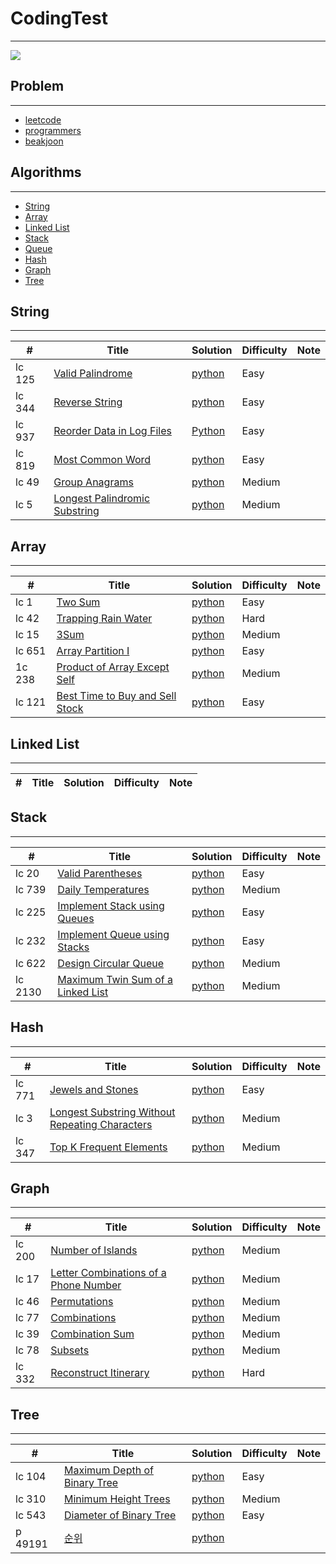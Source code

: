 # CodingTest
--- 
<img src="https://img.shields.io/badge/Python-3766AB?style=flat-square&logo=Python&logoColor=white"/></a>

## Problem
---
- [leetcode](https://github.com/JJungEEun/CodingTest/tree/main/interviews)
- [programmers](https://github.com/JJungEEun/CodingTest/tree/main/programmers)
- [beakjoon](https://github.com/JJungEEun/CodingTest/tree/main/beakjoon)

## Algorithms
---
- [String](#String)
- [Array](#Array)
- [Linked List](#Linked-List)
- [Stack](#Stack)
- [Queue](#Queue)
- [Hash](#Hash)
- [Graph](#Graph)
- [Tree](#Tree)

## String
---
#| Title | Solution | Difficulty | Note|
---|---|---|---|---|
lc 125|[Valid Palindrome](https://leetcode.com/problems/valid-palindrome/)|[python](https://github.com/JJungEEun/CodingTest/blob/main/interviews/chap6_%EB%AC%B8%EC%9E%90%EC%97%B4%20%EC%A1%B0%EC%9E%91/chap6_1_%EC%9C%A0%ED%9A%A8%ED%95%9C%20%ED%8C%B0%EB%A6%B0%EB%93%9C%EB%A1%AC.ipynb)|Easy||
lc 344|[Reverse String](https://leetcode.com/problems/reverse-string/)|[python](https://github.com/JJungEEun/CodingTest/blob/main/interviews/chap6_%EB%AC%B8%EC%9E%90%EC%97%B4%20%EC%A1%B0%EC%9E%91/chap6_2_%EB%AC%B8%EC%9E%90%EC%97%B4%20%EB%92%A4%EC%A7%91%EA%B8%B0.ipynb)|Easy||
lc 937|[Reorder Data in Log Files](https://leetcode.com/problems/reorder-data-in-log-files/)|[Python](https://github.com/JJungEEun/CodingTest/blob/main/interviews/chap6_%EB%AC%B8%EC%9E%90%EC%97%B4%20%EC%A1%B0%EC%9E%91/chap6_3_%EB%A1%9C%EA%B7%B8%20%ED%8C%8C%EC%9D%BC%20%EC%9E%AC%EC%A0%95%EB%A0%AC.ipynb)|Easy|
lc 819|[Most Common Word](https://leetcode.com/problems/most-common-word/)|[python](https://github.com/JJungEEun/CodingTest/blob/main/interviews/chap6_%EB%AC%B8%EC%9E%90%EC%97%B4%20%EC%A1%B0%EC%9E%91/chap6_4_%EA%B0%80%EC%9E%A5%20%ED%9D%94%ED%95%9C%20%EB%8B%A8%EC%96%B4.ipynb)|Easy|
lc 49|[Group Anagrams](https://leetcode.com/problems/group-anagrams/)|[python](https://github.com/JJungEEun/CodingTest/blob/main/interviews/chap6_%EB%AC%B8%EC%9E%90%EC%97%B4%20%EC%A1%B0%EC%9E%91/chap6_5_%EA%B7%B8%EB%A3%B9%20%EC%95%A0%EB%84%88%EA%B7%B8%EB%9E%A8.ipynb)|Medium|
lc 5|[Longest Palindromic Substring](https://leetcode.com/problems/longest-palindromic-substring/)|[python](https://github.com/JJungEEun/CodingTest/blob/main/interviews/chap6_%EB%AC%B8%EC%9E%90%EC%97%B4%20%EC%A1%B0%EC%9E%91/chap6_6_%EA%B0%80%EC%9E%A5%20%EA%B8%B4%20%ED%8C%B0%EB%A6%B0%EB%93%9C%EB%A1%AC%20%EB%B6%80%EB%B6%84%20%EB%AC%B8%EC%9E%90%EC%97%B4.ipynb)|Medium|

## Array
---
#| Title | Solution | Difficulty | Note|
---|---|---|---|---|
lc 1|[Two Sum](https://leetcode.com/problems/two-sum/)|[python](https://github.com/JJungEEun/CodingTest/blob/main/interviews/chap7_%EB%B0%B0%EC%97%B4/chap7_7_%EB%91%90%20%EC%88%98%EC%9D%98%20%ED%95%A9.ipynb)|Easy|
lc 42|[Trapping Rain Water](https://leetcode.com/problems/trapping-rain-water/)|[python](https://github.com/JJungEEun/CodingTest/blob/main/interviews/chap7_%EB%B0%B0%EC%97%B4/chap7_8_%EB%B9%97%EB%AC%BC%20%ED%8A%B8%EB%9E%98%ED%95%91.ipynb)|Hard|
lc 15|[3Sum](https://leetcode.com/problems/3sum/)|[python](https://github.com/JJungEEun/CodingTest/blob/main/interviews/chap7_%EB%B0%B0%EC%97%B4/chap7_9_%EC%84%B8%EC%88%98%EC%9D%98%20%ED%95%A9.ipynb)|Medium|
lc 651|[Array Partition I](https://leetcode.com/problems/array-partition-i/)|[python](https://github.com/JJungEEun/CodingTest/blob/main/interviews/chap7_%EB%B0%B0%EC%97%B4/chap7_10_%EB%B0%B0%EC%97%B4%20%ED%8C%8C%ED%8B%B0%EC%85%981.ipynb)|Easy|
1c 238|[Product of Array Except Self](https://leetcode.com/problems/product-of-array-except-self/)|[python](https://github.com/JJungEEun/CodingTest/blob/main/interviews/chap7_%EB%B0%B0%EC%97%B4/chap7_11_%EC%9E%90%EC%8B%A0%EC%9D%84%20%EC%A0%9C%EC%99%B8%ED%95%9C%20%EB%B0%B0%EC%97%B4%EC%9D%98%20%EA%B3%B1.ipynb)|Medium
lc 121|[Best Time to Buy and Sell Stock](https://leetcode.com/problems/best-time-to-buy-and-sell-stock/)|[python](https://github.com/JJungEEun/CodingTest/blob/main/interviews/chap7_%EB%B0%B0%EC%97%B4/chap7_12_%EC%A3%BC%EC%8B%9D%EC%9D%84%20%EC%82%AC%EA%B3%A0%ED%8C%94%EA%B8%B0%20%EA%B0%80%EC%9E%A5%20%EC%A2%8B%EC%9D%80%20%EC%8B%9C%EC%A0%90.ipynb)|Easy|

## Linked List
---
#| Title | Solution | Difficulty | Note|
---|---|---|---|---|

## Stack
---
#| Title | Solution | Difficulty | Note|
---|---|---|---|---|
lc 20|[Valid Parentheses](https://leetcode.com/problems/valid-parentheses/)|[python](https://github.com/JJungEEun/CodingTest/blob/main/interviews/chap9_%EC%8A%A4%ED%83%9D%2C%ED%81%90/chap09_20_%EC%9C%A0%ED%9A%A8%ED%95%9C%20%EA%B4%84%ED%98%B8.ipynb)|Easy|
lc 739|[Daily Temperatures](https://leetcode.com/problems/daily-temperatures/)|[python](https://github.com/JJungEEun/CodingTest/blob/main/interviews/chap9_%EC%8A%A4%ED%83%9D%2C%ED%81%90/chap09_22_%EC%9D%BC%EC%9D%BC%EC%98%A8%EB%8F%84.ipynb)|Medium|
lc 225|[Implement Stack using Queues](https://leetcode.com/problems/implement-stack-using-queues/)|[python](https://github.com/JJungEEun/CodingTest/blob/main/interviews/chap9_%EC%8A%A4%ED%83%9D%2C%ED%81%90/chap09_23_%ED%81%90%EB%A5%BC%20%EC%9D%B4%EC%9A%A9%ED%95%9C%20%EC%8A%A4%ED%83%9D%20%EA%B5%AC%ED%98%84.ipynb)|Easy|
lc 232|[Implement Queue using Stacks](https://leetcode.com/problems/implement-queue-using-stacks/)|[python](https://github.com/JJungEEun/CodingTest/blob/main/interviews/chap9_%EC%8A%A4%ED%83%9D%2C%ED%81%90/chap09_24_%EC%8A%A4%ED%83%9D%EC%9D%84%20%EC%9D%B4%EC%9A%A9%ED%95%9C%20%EC%8A%A4%ED%83%9D%20%EA%B5%AC%ED%98%84.ipynb)|Easy|
lc 622|[Design Circular Queue](https://leetcode.com/problems/design-circular-queue/)|[python](https://github.com/JJungEEun/CodingTest/blob/main/interviews/chap9_%EC%8A%A4%ED%83%9D%2C%ED%81%90/chap09_25_%EC%9B%90%ED%98%95%ED%81%90%EB%94%94%EC%9E%90%EC%9D%B8.ipynb)|Medium|
lc 2130|[Maximum Twin Sum of a Linked List](https://leetcode.com/problems/maximum-twin-sum-of-a-linked-list/)|[python](https://github.com/JJungEEun/CodingTest/blob/main/interviews/chap9_%EC%8A%A4%ED%83%9D%2C%ED%81%90/leetcode%202130.ipynb)|Medium|

## Hash
---
#| Title | Solution | Difficulty | Note|
---|---|---|---|---|
lc 771|[Jewels and Stones](https://leetcode.com/problems/jewels-and-stones/)|[python](https://github.com/JJungEEun/CodingTest/blob/main/interviews/chap11_%ED%95%B4%EC%8B%9C%ED%85%8C%EC%9D%B4%EB%B8%94/chap11_29_%EB%B3%B4%EC%84%9D%EA%B3%BC%20%EB%8F%8C.ipynb)|Easy|
lc 3|[Longest Substring Without Repeating Characters](https://leetcode.com/problems/longest-substring-without-repeating-characters/)|[python](https://github.com/JJungEEun/CodingTest/blob/main/interviews/chap11_%ED%95%B4%EC%8B%9C%ED%85%8C%EC%9D%B4%EB%B8%94/Chap11_30_%EC%A4%91%EB%B3%B5%20%EB%AC%B8%EC%9E%90%20%EC%97%86%EB%8A%94%20%EA%B0%80%EC%9E%A5%20%EA%B8%B4%20%EB%B6%80%EB%B6%84%20%EB%AC%B8%EC%9E%90%EC%97%B4.ipynb)|Medium|
lc 347|[Top K Frequent Elements](https://leetcode.com/problems/top-k-frequent-elements/)|[python](https://github.com/JJungEEun/CodingTest/blob/main/interviews/chap11_%ED%95%B4%EC%8B%9C%ED%85%8C%EC%9D%B4%EB%B8%94/chap11_31_%EC%83%81%EC%9C%84%20k%20%EB%B9%88%EB%8F%84%20%EC%9A%94%EC%86%8C.ipynb)|Medium|

## Graph
---
#| Title | Solution | Difficulty | Note|
---|---|---|---|---|
lc 200|[Number of Islands](https://leetcode.com/problems/number-of-islands/)|[python](https://github.com/JJungEEun/CodingTest/blob/main/interviews/chap12_%EA%B7%B8%EB%9E%98%ED%94%84/chap12_32_%EC%84%AC%EC%9D%98%20%EA%B0%9C%EC%88%98.ipynb)|Medium|
lc 17|[Letter Combinations of a Phone Number](https://leetcode.com/problems/letter-combinations-of-a-phone-number/)|[python](https://github.com/JJungEEun/CodingTest/blob/main/interviews/chap12_%EA%B7%B8%EB%9E%98%ED%94%84/chap12_33_%EC%A0%84%ED%99%94%20%EB%B2%88%ED%98%B8%20%EB%AC%B8%EC%9E%90%20%EC%A1%B0%ED%95%A9.ipynb)|Medium|
lc 46|[Permutations](https://leetcode.com/problems/permutations/)|[python](https://github.com/JJungEEun/CodingTest/blob/main/interviews/chap12_%EA%B7%B8%EB%9E%98%ED%94%84/chap12_34_%EC%88%9C%EC%97%B4.ipynb)|Medium|
lc 77|[Combinations](https://leetcode.com/problems/combinations/)|[python](https://github.com/JJungEEun/CodingTest/blob/main/interviews/chap12_%EA%B7%B8%EB%9E%98%ED%94%84/chap12_35_%EC%A1%B0%ED%95%A9.ipynb)|Medium|
lc 39|[Combination Sum](https://leetcode.com/problems/combination-sum/)|[python](https://github.com/JJungEEun/CodingTest/blob/main/interviews/chap12_%EA%B7%B8%EB%9E%98%ED%94%84/chap12_36_%EC%A1%B0%ED%95%A9%EC%9D%98%20%ED%95%A9.ipynb)|Medium|
lc 78|[Subsets](https://leetcode.com/problems/subsets/)|[python](https://github.com/JJungEEun/CodingTest/blob/main/interviews/chap12_%EA%B7%B8%EB%9E%98%ED%94%84/chap12_37_%EB%B6%80%EB%B6%84%EC%A7%91%ED%95%A9.ipynb)|Medium|
lc 332|[Reconstruct Itinerary](https://leetcode.com/problems/reconstruct-itinerary/)|[python](https://github.com/JJungEEun/CodingTest/blob/main/interviews/chap12_%EA%B7%B8%EB%9E%98%ED%94%84/chap12_38_%EC%9D%BC%EC%A0%95%20%EC%9E%AC%EA%B5%AC%EC%84%B1.ipynb)|Hard|

## Tree
---
#| Title | Solution | Difficulty | Note|
---|---|---|---|---|
lc 104|[Maximum Depth of Binary Tree](https://leetcode.com/problems/maximum-depth-of-binary-tree)|[python](https://github.com/JJungEEun/CodingTest/blob/main/interviews/chap14_%ED%8A%B8%EB%A6%AC/chap14_42_%EC%9D%B4%EC%A7%84%20%ED%8A%B8%EB%A6%AC%EC%9D%98%20%EC%B5%9C%EB%8C%80%20%EA%B9%8A%EC%9D%B4.ipynb)|Easy|
lc 310|[Minimum Height Trees](https://leetcode.com/problems/minimum-height-trees/)|[python](https://github.com/JJungEEun/CodingTest/blob/main/interviews/chap14_%ED%8A%B8%EB%A6%AC/chap14_49_%EC%B5%9C%EC%86%8C%20%EB%86%92%EC%9D%B4%20%ED%8A%B8%EB%A6%AC.ipynb)|Medium|
lc 543|[Diameter of Binary Tree](https://leetcode.com/problems/diameter-of-binary-tree)|[python](https://github.com/JJungEEun/CodingTest/blob/main/interviews/chap14_%ED%8A%B8%EB%A6%AC/chap14_43_%EC%9D%B4%EC%A7%84%20%ED%8A%B8%EB%A6%AC%EC%9D%98%20%EC%A7%81%EA%B2%BD.ipynb)|Easy|
p 49191|[순위](https://programmers.co.kr/learn/courses/30/lessons/49191)|[python](https://github.com/JJungEEun/CodingTest/blob/main/programmers/level3/programmer%2049191_%EC%88%9C%EC%9C%84.ipynb)||
